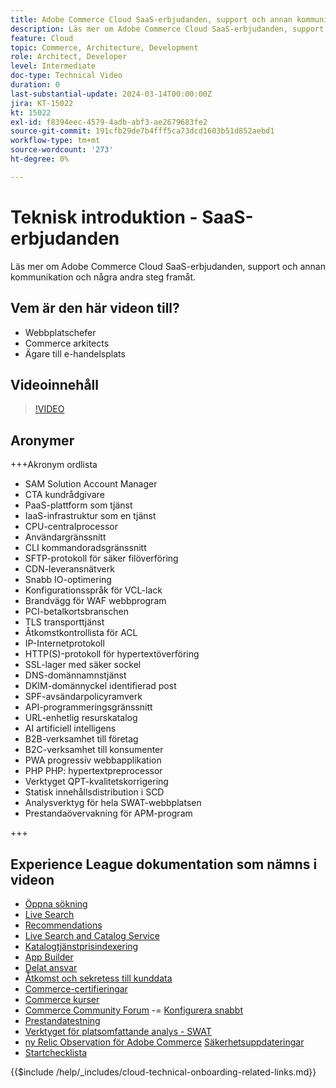 ```yaml
---
title: Adobe Commerce Cloud SaaS-erbjudanden, support och annan kommunikation samt några nästa steg
description: Läs mer om Adobe Commerce Cloud SaaS-erbjudanden, support och annan kommunikation och några andra steg framåt.
feature: Cloud
topic: Commerce, Architecture, Development
role: Architect, Developer
level: Intermediate
doc-type: Technical Video
duration: 0
last-substantial-update: 2024-03-14T00:00:00Z
jira: KT-15022
kt: 15022
exl-id: f8394eec-4579-4adb-abf3-ae2679683fe2
source-git-commit: 191cfb29de7b4fff5ca73dcd1603b51d852aebd1
workflow-type: tm+mt
source-wordcount: '273'
ht-degree: 0%

---
```


# Teknisk introduktion - SaaS-erbjudanden

Läs mer om Adobe Commerce Cloud SaaS-erbjudanden, support och annan kommunikation och några andra steg framåt.

## Vem är den här videon till?

- Webbplatschefer
- Commerce arkitects
- Ägare till e-handelsplats

## Videoinnehåll

>[!VIDEO](https://video.tv.adobe.com/v/3427902?learn=on)

## Aronymer

+++Akronym ordlista

- SAM Solution Account Manager
- CTA kundrådgivare
- PaaS-plattform som tjänst
- IaaS-infrastruktur som en tjänst
- CPU-centralprocessor
- Användargränssnitt
- CLI kommandoradsgränssnitt
- SFTP-protokoll för säker filöverföring
- CDN-leveransnätverk
- Snabb IO-optimering
- Konfigurationsspråk för VCL-lack
- Brandvägg för WAF webbprogram
- PCI-betalkortsbranschen
- TLS transporttjänst
- Åtkomstkontrollista för ACL
- IP-Internetprotokoll
- HTTP(S)-protokoll för hypertextöverföring
- SSL-lager med säker sockel
- DNS-domännamnstjänst
- DKIM-domännyckel identifierad post
- SPF-avsändarpolicyramverk
- API-programmeringsgränssnitt
- URL-enhetlig resurskatalog
- AI artificiell intelligens
- B2B-verksamhet till företag
- B2C-verksamhet till konsumenter
- PWA progressiv webbapplikation
- PHP PHP: hypertextpreprocessor
- Verktyget QPT-kvalitetskorrigering
- Statisk innehållsdistribution i SCD
- Analysverktyg för hela SWAT-webbplatsen
- Prestandaövervakning för APM-program

+++

## Experience League dokumentation som nämns i videon

- [Öppna sökning](https://experienceleague.adobe.com/docs/commerce-cloud-service/user-guide/configure/service/opensearch.html?lang=sv-SE)
- [Live Search](https://experienceleague.adobe.com/docs/commerce-merchant-services/live-search/overview.html?lang=sv-SE)
- [Recommendations](https://experienceleague.adobe.com/docs/commerce-merchant-services/product-recommendations/overview.html?lang=sv-SE)
- [Live Search and Catalog Service](https://experienceleague.adobe.com/docs/events/adobe-developers-live-recordings/2023/nov2023/nov-commerce/commerce-search-and-catalog-service.html?lang=sv-SE)
- [Katalogtjänstprisindexering](https://experienceleague.adobe.com/docs/commerce-merchant-services/price-indexer/price-indexing.html?lang=sv-SE)
- [App Builder](https://experienceleague.adobe.com/docs/commerce-learn/tutorials/adobe-developer-app-builder/app-builder-technical-overview.html?lang=sv-SE)
- [Delat ansvar](https://experienceleague.adobe.com/docs/commerce-operations/security-and-compliance/shared-responsibility.html?lang=sv-SE)
- [Åtkomst och sekretess till kunddata](https://experienceleague.adobe.com/docs/commerce-knowledge-base/kb/announcements/commerce-announcements/adobe-support-customer-data-access-and-privacy.html?lang=sv-SE)
- [Commerce-certifieringar](https://experienceleague.adobe.com/docs/certification/program/technical-certifications/ac/ac-overview.html?lang=sv-SE)
- [Commerce kurser](https://learning.adobe.com/catalog.html?products=Commerce)
- [Commerce Community Forum](https://community.magento.com/)
-= [Konfigurera snabbt](https://experienceleague.adobe.com/docs/commerce-cloud-service/user-guide/cdn/setup-fastly/fastly-configuration.html?lang=sv-SE)
- [Prestandatestning](https://experienceleague.adobe.com/sv/docs/commerce-operations/implementation-playbook/best-practices/maintenance/backend-performance)
- [Verktyget för platsomfattande analys - SWAT](https://experienceleague.adobe.com/docs/commerce-knowledge-base/kb/support-tools/site-wide-analysis-tool/swat-tool-overview.html?lang=sv-SE&)
- [ny Relic Observation för Adobe Commerce](https://experienceleague.adobe.com/docs/commerce-operations/tools/observation-for-adobe-commerce/intro.html?lang=sv-SE)
  [Säkerhetsuppdateringar](https://experienceleague.adobe.com/docs/commerce-operations/release/notes/security-patches/overview.html?lang=sv-SE)
- [Startchecklista](https://experienceleague.adobe.com/docs/commerce-cloud-service/user-guide/launch/checklist.html?lang=sv-SE)

{{$include /help/_includes/cloud-technical-onboarding-related-links.md}}
